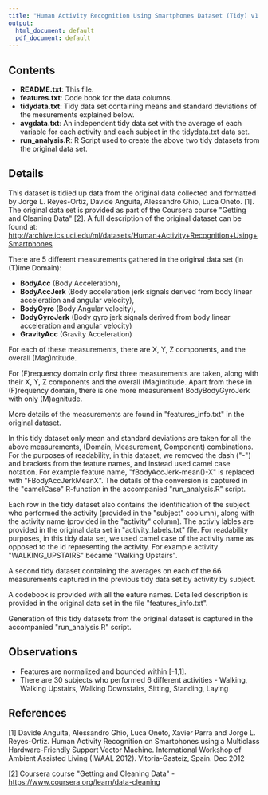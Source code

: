 ```yaml
---
title: "Human Activity Recognition Using Smartphones Dataset (Tidy) v1.0"
output:
  html_document: default
  pdf_document: default
---
```


## Contents
- **README.txt**: This file.
- **features.txt**: Code book for the data columns.
- **tidydata.txt**: Tidy data set containing means and standard deviations of the mesurements explained below.
- **avgdata.txt**: An independent tidy data set with the average of each variable for each activity and each subject in the tidydata.txt data set.
- **run_analysis.R**: R Script used to create the above two tidy datasets from the original data set.

## Details
This dataset is tidied up data from the original data collected and formatted by Jorge L. Reyes-Ortiz, Davide Anguita, Alessandro Ghio, Luca Oneto. [1].  The original data set is provided as part of the Coursera course "Getting and Cleaning Data" [2].  A full description of the original dataset can be found at: <http://archive.ics.uci.edu/ml/datasets/Human+Activity+Recognition+Using+Smartphones>

There are 5 different measurements gathered in the original data set (in (T)ime Domain):

- **BodyAcc** (Body Acceleration),
- **BodyAccJerk** (Body acceleration jerk signals derived from body linear acceleration and angular velocity),
- **BodyGyro** (Body Angular velocity),
- **BodyGyroJerk** (Body gyro jerk signals derived from body linear acceleration and angular velocity)
- **GravityAcc** (Gravity Acceleration)
	
For each of these measurements, there are X, Y, Z components, and the overall (Mag)ntitude.

For (F)requency domain only first three measurements are taken, along with their X, Y, Z components and the overall (Mag)ntitude.  Apart from these in (F)requency domain, there is one more measurement BodyBodyGyroJerk with only (M)agnitude.

More details of the measurements are found in "features_info.txt" in the original dataset.

In this tidy dataset only mean and standard deviations are taken for all the above measurements, (Domain, Measurement, Component) combinations.  For the purposes of readability, in this dataset, we removed the dash ("-") and brackets from the feature names, and instead used camel case notation.  For example feature name, "fBodyAccJerk-mean()-X" is replaced with "FBodyAccJerkMeanX".  The details of the conversion is captured in the "camelCase" R-function in the accompanied "run_analysis.R" script.

Each row in the tidy dataset also contains the identification of the subject who performed the activity (provided in the "subject" coolumn), along with the activity name (provided in the "activity" column).  The activiy lables are provided in the original data set in "activity_labels.txt" file.  For readability purposes, in this tidy data set, we used camel case of the activity name as opposed to the id representing the activity.  For example activity "WALKING_UPSTAIRS" became "Walking Upstairs".

A second tidy dataset containing the averages on each of the 66 measurements captured in the previous tidy data set by activity by subject.

A codebook is provided with all the eature names.  Detailed description is provided in the original data set in the file "features_info.txt".

Generation of this tidy datasets from the original dataset is captured in the accompanied "run_analysis.R" script.

## Observations
- Features are normalized and bounded within [-1,1].
- There are 30 subjects who performed 6 different activities - Walking, Walking Upstairs, Walking Downstairs, Sitting, Standing, Laying

## References
[1] Davide Anguita, Alessandro Ghio, Luca Oneto, Xavier Parra and Jorge L. Reyes-Ortiz. Human Activity Recognition on Smartphones using a Multiclass Hardware-Friendly Support Vector Machine. International Workshop of Ambient Assisted Living (IWAAL 2012). Vitoria-Gasteiz, Spain. Dec 2012

[2] Coursera course "Getting and Cleaning Data" - <https://www.coursera.org/learn/data-cleaning>